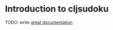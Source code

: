 # Introduction to cljsudoku

TODO: write [great documentation](http://jacobian.org/writing/what-to-write/)
